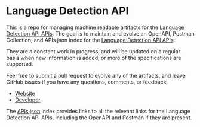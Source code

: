 # Language Detection APIThis is a repo for managing machine readable artifacts for the [Language Detection API APIs](https://detectlanguage.com/). The goal is to maintain and evolve an OpenAPI, Postman Collection, and APIs.json index for the [Language Detection API APIs](https://detectlanguage.com/).They are a constant work in progress, and will be updated on a regular basis when new information is added, or more of the specifications are supported.Feel free to submit a pull request to evolve any of the artifacts, and leave GitHub issues if you have any questions, comments, or feedback.- [Website](https://detectlanguage.com/)- [Developer](https://detectlanguage.com/)The [APIs.json](https://github.com/api-evangelist/language-detection-api/blob/master/apis.json) index provides links to all the relevant links for the Language Detection API APIs, including the OpenAPI and Postman if they are present.